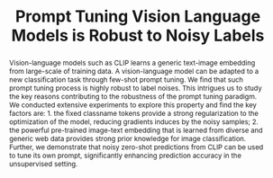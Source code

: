 ---
id:             2023-robust-pt
title:          "Prompt Tuning Vision Language Models is Robust to Noisy Labels"
authors:        [ChengEn, Yu Tian, Haichao Yu, Heng Wang, Me, YuHen, Linjie Yang]
venue:          Under Review
year:           "2023-01"
thumbnail:      assets/publications/2023-robust-pt/title-image.png
links:
#    paper:      https://arxiv.org/abs/2209.09634
#    code:       https://github.com/stoneMo/SLAVC
#    bibtex:     assets/publications/2022-slavc/ref.txt

layout: project
short_title: Robustness of Prompt Tuning
abstract: "Vision-language models such as CLIP learns a generic text-image embedding from large-scale of training data. A vision-language model can be adapted to a new classification task through few-shot prompt tuning. We find that such prompt tuning process is highly robust to label noises. This intrigues us to study the key reasons contributing to the robustness of the prompt tuning paradigm. We conducted extensive experiments to explore this property and find the key factors are: 1. the fixed classname tokens provide a strong regularization to the optimization of the model, reducing gradients induces by the noisy samples; 2. the powerful pre-trained image-text embedding that is learned from diverse and generic web data provides strong prior knowledge for image classification. Further, we demonstrate that noisy zero-shot predictions from CLIP can be used to tune its own prompt, significantly enhancing prediction accuracy in the unsupervised setting."
---